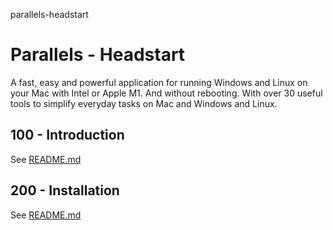 parallels-headstart
# Parallels - Headstart

A fast, easy and powerful application for running Windows and Linux on your Mac with Intel or Apple M1. And without rebooting. With over 30 useful tools to simplify everyday tasks on Mac and Windows and Linux.

## 100 - Introduction

See [README.md](./100/README.md)

## 200 - Installation

See [README.md](./200/README.md)
